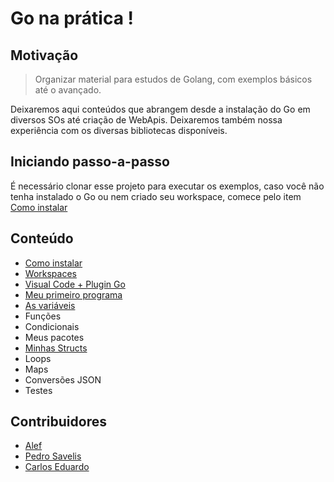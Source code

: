 # Go na prática !

## Motivação

>Organizar material para estudos de Golang, com exemplos básicos até o avançado.

Deixaremos aqui conteúdos que abrangem desde a instalação do Go em diversos SOs até criação de WebApis. Deixaremos também nossa experiência com os diversas bibliotecas disponíveis.

## Iniciando passo-a-passo

É necessário clonar esse projeto para executar os exemplos, caso você não tenha instalado o Go ou nem criado seu workspace, comece pelo item [Como instalar](como-instalar)

## Conteúdo

* [Como instalar](como-instalar)
* [Workspaces](workspaces)
* [Visual Code + Plugin Go](visual-code)
* [Meu primeiro programa](meu-primeiro-programa)
* [As variáveis](variaveis)
* Funções
* Condicionais
* Meus pacotes
* [Minhas Structs](minhas-structs)
* Loops
* Maps
* Conversões JSON
* Testes

## Contribuidores

* [Alef](https://github.com/alefcarlos/)
* [Pedro Savelis](https://github.com/psavelis)
* [Carlos Eduardo](https://github.com/cadums01)